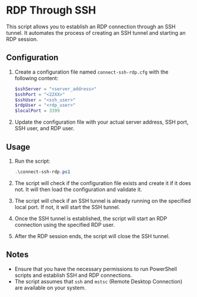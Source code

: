 # RDP Through SSH

This script allows you to establish an RDP connection through an SSH tunnel. It automates the process of creating an SSH tunnel and starting an RDP session.

## Configuration

1. Create a configuration file named `connect-ssh-rdp.cfg` with the following content:
    ```powershell
    $sshServer = "<server_address>"
    $sshPort = "<22XX>"
    $sshUser = "<ssh_user>"
    $rdpUser = "<rdp_user>"
    $localPort = 3399
    ```

2. Update the configuration file with your actual server address, SSH port, SSH user, and RDP user.

## Usage

1. Run the script:
    ```powershell
    .\connect-ssh-rdp.ps1
    ```

2. The script will check if the configuration file exists and create it if it does not. It will then load the configuration and validate it.

3. The script will check if an SSH tunnel is already running on the specified local port. If not, it will start the SSH tunnel.

4. Once the SSH tunnel is established, the script will start an RDP connection using the specified RDP user.

5. After the RDP session ends, the script will close the SSH tunnel.

## Notes

- Ensure that you have the necessary permissions to run PowerShell scripts and establish SSH and RDP connections.
- The script assumes that `ssh` and `mstsc` (Remote Desktop Connection) are available on your system.

